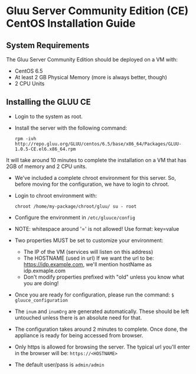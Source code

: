# Gluu Server Community Edition (CE) CentOS Installation Guide

## System Requirements

The Gluu Server Community Edition should be deployed on a VM with:

* CentOS 6.5 
* At least 2 GB Physical Memory (more is always better, though)
* 2 CPU Units

## Installing the GLUU CE

* Login to the system as root.
* Install the server with the following command:

    `rpm -ivh http://repo.gluu.org/GLUU/centos/6.5/base/x86_64/Packages/GLUU-1.0.5-CE.el6.x86_64.rpm`

It will take around 10 minutes to complete the installation on a VM that has 2GB of memory and 2 CPU units.

* We've included a complete chroot environment for this server. So, before moving for the configuration, we have to login to chroot.
* Login to chroot environment with: 

    `chroot /home/my-package/chroot/gluu/ su - root`

* Configure the environment in `/etc/gluuce/config`
* NOTE: whitespace around '=' is not allowed! Use format:
    key=value
* Two properties MUST be set to customize your environment:

	* The IP of the VM (services will listen on this address) 
  	* The HOSTNAME (used in url) If we want the url to be: https://idp.example.com, we'll mention hostName as idp.exmaple.com 
  	* Don't modify properties prefixed with "old" unless you know what you are doing!

* Once you are ready for configuration, please run the command: `$ gluuce_configuration`
* The `inum` and `inumOrg` are generated automatically. These should be left untouched unless there is an absolute need for that.
* The configuration takes around 2 minutes to complete. Once done, the appliance is ready for being accessed from browser.
* Only https is allowed for browsing the server. The typical url you'll enter in the browser will be: `https://<HOSTNAME>`
* The default user/pass is `admin/admin`


